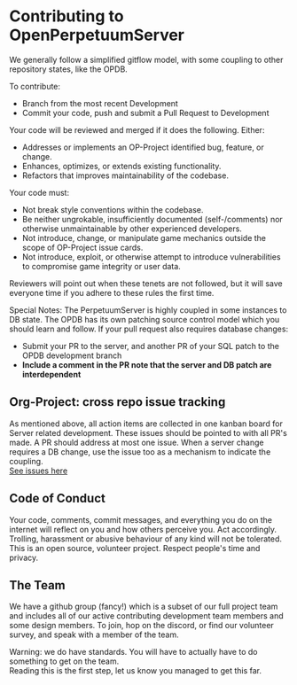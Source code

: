 # Contributing to OpenPerpetuumServer

We generally follow a simplified gitflow model, with some coupling to other repository states, like the OPDB.

To contribute:
 - Branch from the most recent Development
 - Commit your code, push and submit a Pull Request to Development

Your code will be reviewed and merged if it does the following.
Either:
 - Addresses or implements an OP-Project identified bug, feature, or change.
 - Enhances, optimizes, or extends existing functionality.
 - Refactors that improves maintainability  of the codebase.

Your code must:
 - Not break style conventions within the codebase.
 - Be neither ungrokable, insufficiently documented (self-/comments) nor otherwise unmaintainable by other experienced developers.
 - Not introduce, change, or manipulate game mechanics outside the scope of OP-Project issue cards.
 - Not introduce, exploit, or otherwise attempt to introduce vulnerabilities to compromise game integrity or user data.

Reviewers will point out when these tenets are not followed, but it will save everyone time if you adhere to these rules the first time.  

Special Notes:
The PerpetuumServer is highly coupled in some instances to DB state.  The OPDB has its own patching source control model which you should learn and follow.  If your pull request also requires database changes:
 - Submit your PR to the server, and another PR of your SQL patch to the OPDB development branch
 - **Include a comment in the PR note that the server and DB patch are interdependent**

## Org-Project: cross repo issue tracking
As mentioned above, all action items are collected in one kanban board for Server related development.  These issues should be pointed to with all PR's made.  A PR should address at most one issue.  When a server change requires a DB change, use the issue too as a mechanism to indicate the coupling.  
[See issues here](https://github.com/orgs/OpenPerpetuum/projects/2)

## Code of Conduct

Your code, comments, commit messages, and everything you do on the internet will reflect on you and how others perceive you.  Act accordingly.
Trolling, harassment or abusive behaviour of any kind will not be tolerated.
This is an open source, volunteer project.  Respect people's time and privacy.

## The Team

We have a github group (fancy!) which is a subset of our full project team and includes all of our active contributing development team members and some design members.
To join, hop on the discord, or find our volunteer survey, and speak with a member of the team.

Warning: we do have standards.  You will have to actually have to do something to get on the team.  
Reading this is the first step, let us know you managed to get this far.